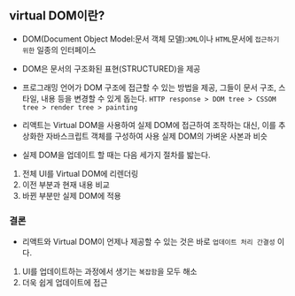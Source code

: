 ## virtual DOM이란?

- DOM(Document Object Model:문서 객체 모델):`XML`이나 `HTML`문서에 `접근하기 위한` 일종의 인터페이스

- DOM은 문서의 구조화된 표현(STRUCTURED)을 제공
- 프로그래밍 언어가 DOM 구조에 접근할 수 있는 방법을 제공, 그들이 문서 구조, 스타일, 내용 등을 변경할 수 있게 돕는다.
  `HTTP response > DOM tree > CSSOM tree > render tree > painting`
- 리액트는 Virtual DOM을 사용하여 실제 DOM에 접근하여 조작하는 대신, 이를 추상화한 자바스크립트 객체를 구성하여 사용
  실제 DOM의 가벼운 사본과 비슷

- 실제 DOM을 업데이트 할 때는 다음 세가지 절차를 밟는다.

1. 전체 UI를 Virtual DOM에 리렌더링
2. 이전 부분과 현재 내용 비교
3. 바뀐 부분만 실제 DOM에 적용

### 결론

- 리액트와 Virtual DOM이 언제나 제공할 수 있는 것은 바로 `업데이트 처리 간결성` 이다.

1. UI를 업데이트하는 과정에서 생기는 `복잡함`을 모두 해소
2. 더욱 쉽게 업데이트에 접근

